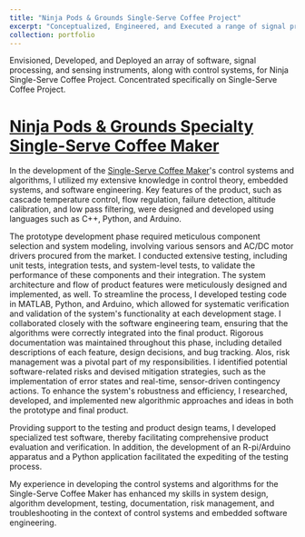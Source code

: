 ```yaml
---
title: "Ninja Pods & Grounds Single-Serve Coffee Project"
excerpt: "Conceptualized, Engineered, and Executed a range of signal processing, sensory, and software mechanisms, as well as control systems, for Pods & Grounds Single-Serve Coffee Project."
collection: portfolio
---
```


Envisioned, Developed, and Deployed an array of software, signal processing, and sensing instruments, along with control systems, for Ninja Single-Serve Coffee Project. Concentrated specifically on Single-Serve Coffee Project. 

[Ninja Pods & Grounds Specialty Single-Serve Coffee Maker](https://www.ninjakitchen.com/exclusive-offer/PB051WBKT/ninja-pods-and-grounds-specialty-single-serve-coffee-maker/)
======

In the development of the [Single-Serve Coffee Maker](https://www.ninjakitchen.com/exclusive-offer/PB051WBKT/ninja-pods-and-grounds-specialty-single-serve-coffee-maker/)'s control systems and algorithms, I utilized my extensive knowledge in control theory, embedded systems, and software engineering. Key features of the product, such as cascade temperature control, flow regulation, failure detection, altitude calibration, and low pass filtering, were designed and developed using languages such as C++, Python, and Arduino.

The prototype development phase required meticulous component selection and system modeling, involving various sensors and AC/DC motor drivers procured from the market. I conducted extensive testing, including unit tests, integration tests, and system-level tests, to validate the performance of these components and their integration. The system architecture and flow of product features were meticulously designed and implemented, as well. To streamline the process, I developed testing code in MATLAB, Python, and Arduino, which allowed for systematic verification and validation of the system's functionality at each development stage. I collaborated closely with the software engineering team, ensuring that the algorithms were correctly integrated into the final product. Rigorous documentation was maintained throughout this phase, including detailed descriptions of each feature, design decisions, and bug tracking. Alos, risk management was a pivotal part of my responsibilities. I identified potential software-related risks and devised mitigation strategies, such as the implementation of error states and real-time, sensor-driven contingency actions. To enhance the system's robustness and efficiency, I researched, developed, and implemented new algorithmic approaches and ideas in both the prototype and final product.

Providing support to the testing and product design teams, I developed specialized test software, thereby facilitating comprehensive product evaluation and verification. In addition, the development of an R-pi/Arduino apparatus and a Python application facilitated the expediting of the testing process.

My experience in developing the control systems and algorithms for the Single-Serve Coffee Maker has enhanced my skills in system design, algorithm development, testing, documentation, risk management, and troubleshooting in the context of control systems and embedded software engineering.